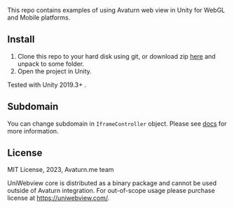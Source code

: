 This repo contains examples of using Avaturn web view in Unity for WebGL and Mobile platforms.

## Install

1. Clone this repo to your hard disk using git, or download zip [here](https://github.com/avaturn/avaturn-unity-examples/archive/refs/heads/main.zip) and unpack to some folder.
2. Open the project in Unity.

Tested with Unity 2019.3+ .

## Subdomain 

You can change subdomain in `IframeController` object. Please see [docs](https://docs.avaturn.me) for more information.

## License

MIT License, 2023, Avaturn.me team

UniWebview core is distributed as a binary package and cannot be used outside of Avaturn integration. For out-of-scope usage please purchase license at https://uniwebview.com/.
